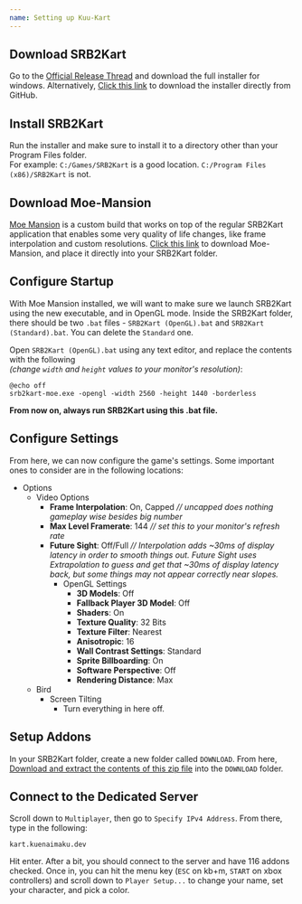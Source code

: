 ```yaml
---
name: Setting up Kuu-Kart
---
```

## Download SRB2Kart

Go to the [Official Release Thread](https://mb.srb2.org/threads/srb2kart.25868/) and download the full installer for windows. Alternatively, [Click this link](https://github.com/STJr/Kart-Public/releases/download/v1.3/srb2kart-v13-Installer.exe) to download the installer directly from GitHub.

## Install SRB2Kart

Run the installer and make sure to install it to a directory other than your Program Files folder.  
For example: `C:/Games/SRB2Kart` is a good location. `C:/Program Files (x86)/SRB2Kart` is not.

## Download Moe-Mansion

[Moe Mansion](https://mb.srb2.org/addons/srb2kart-1-3-moe-mansion.42/) is a custom build that works on top of the regular SRB2Kart application that enables some very quality of life changes, like frame interpolation and custom resolutions. [Click this link](https://kart.moe/moe-mansion/32-bit/srb2kart-moe.exe) to download Moe-Mansion, and place it directly into your SRB2Kart folder.

## Configure Startup

With Moe Mansion installed, we will want to make sure we launch SRB2Kart using the new executable, and in OpenGL mode. Inside the SRB2Kart folder, there should be two `.bat` files - `SRB2Kart (OpenGL).bat` and `SRB2Kart (Standard).bat`. You can delete the `Standard` one.

Open `SRB2Kart (OpenGL).bat` using any text editor, and replace the contents with the following  
*(change `width` and `height` values to your monitor's resolution)*:

```
@echo off
srb2kart-moe.exe -opengl -width 2560 -height 1440 -borderless
```

**From now on, always run SRB2Kart using this .bat file.**

## Configure Settings

From here, we can now configure the game's settings. Some important ones to consider are in the following locations:

* Options
  * Video Options
    * **Frame Interpolation**: On, Capped *// uncapped does nothing gameplay wise besides big number*
    * **Max Level Framerate**: 144 *// set this to your monitor's refresh rate*
    * **Future Sight**: Off/Full *// Interpolation adds ~30ms of display latency in order to smooth things out. Future Sight uses Extrapolation to guess and get that ~30ms of display latency back, but some things may not appear correctly near slopes.*
      * OpenGL Settings
        * **3D Models**: Off
        * **Fallback Player 3D Model**: Off
        * **Shaders**: On
        * **Texture Quality**: 32 Bits
        * **Texture Filter**: Nearest
        * **Anisotropic**: 16
        * **Wall Contrast Settings**: Standard
        * **Sprite Billboarding**: On
        * **Software Perspective**: Off
        * **Rendering Distance**: Max
  * Bird
    * Screen Tilting
      * Turn everything in here off. 


## Setup Addons

In your SRB2Kart folder, create a new folder called `DOWNLOAD`. From here, [Download and extract the contents of this zip file](https://drive.google.com/file/d/1_iplyy5VRRt3NugOZLU6bYffRLDPEx2o/view?usp=sharing) into the `DOWNLOAD` folder.

## Connect to the Dedicated Server

Scroll down to `Multiplayer`, then go to `Specify IPv4 Address`. From there, type in the following:

`kart.kuenaimaku.dev`

Hit enter. After a bit, you should connect to the server and have 116 addons checked. Once in, you can hit the menu key (`ESC` on kb+m, `START` on xbox controllers) and scroll down to `Player Setup...` to change your name, set your character, and pick a color.

